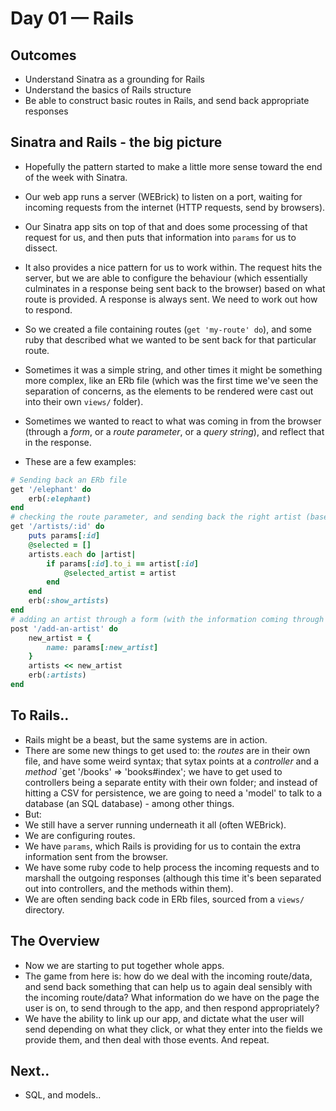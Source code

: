 # Day 01 — Rails

## Outcomes
- Understand Sinatra as a grounding for Rails
- Understand the basics of Rails structure
- Be able to construct basic routes in Rails, and send back appropriate responses

## Sinatra and Rails - the big picture
- Hopefully the pattern started to make a little more sense toward the end of the week with Sinatra.
- Our web app runs a server (WEBrick) to listen on a port, waiting for incoming requests from the internet (HTTP requests, send by browsers).
- Our Sinatra app sits on top of that and does some processing of that request for us, and then puts that information into `params` for us to dissect.
- It also provides a nice pattern for us to work within. The request hits the server, but we are able to configure the behaviour (which essentially culminates in a response being sent back to the browser) based on what route is provided. A response is always sent. We need to work out how to respond.
- So we created a file containing routes (`get 'my-route' do`), and some ruby that described what we wanted to be sent back for that particular route.
- Sometimes it was a simple string, and other times it might be something more complex, like an ERb file (which was the first time we've seen the separation of concerns, as the elements to be rendered were cast out into their own `views/` folder). 
- Sometimes we wanted to react to what was coming in from the browser (through a *form*, or a *route parameter*, or a *query string*), and reflect that in the response.

- These are a few examples:
```ruby
# Sending back an ERb file
get '/elephant' do
    erb(:elephant)
end
# checking the route parameter, and sending back the right artist (based on route params)
get '/artists/:id' do
    puts params[:id]
    @selected = []
    artists.each do |artist|
        if params[:id].to_i == artist[:id]
            @selected_artist = artist
        end
    end
    erb(:show_artists)
end
# adding an artist through a form (with the information coming through to params)
post '/add-an-artist' do
    new_artist = {
        name: params[:new_artist]
    }
    artists << new_artist
    erb(:artists)
end
```

## To Rails..
- Rails might be a beast, but the same systems are in action. 
- There are some new things to get used to: the *routes* are in their own file, and have some weird syntax; that sytax points at a *controller* and a *method* `get '/books' => 'books#index'; we have to get used to controllers being a separate entity with their own folder; and instead of hitting a CSV for persistence, we are going to need a 'model' to talk to a database (an SQL database) - among other things.
- But:
- We still have a server running underneath it all (often WEBrick). 
- We are configuring routes.
- We have `params`, which Rails is providing for us to contain the extra information sent from the browser.
- We have some ruby code to help process the incoming requests and to marshall the outgoing responses (although this time it's been separated out into controllers, and the methods within them).
- We are often sending back code in ERb files, sourced from a `views/` directory.

## The Overview
- Now we are starting to put together whole apps.
- The game from here is: how do we deal with the incoming route/data, and send back something that can help us to again deal sensibly with the incoming route/data? What information do we have on the page the user is on, to send through to the app, and then respond appropriately?
- We have the ability to link up our app, and dictate what the user will send depending on what they click, or what they enter into the fields we provide them, and then deal with those events. And repeat. 

## Next..
- SQL, and models..